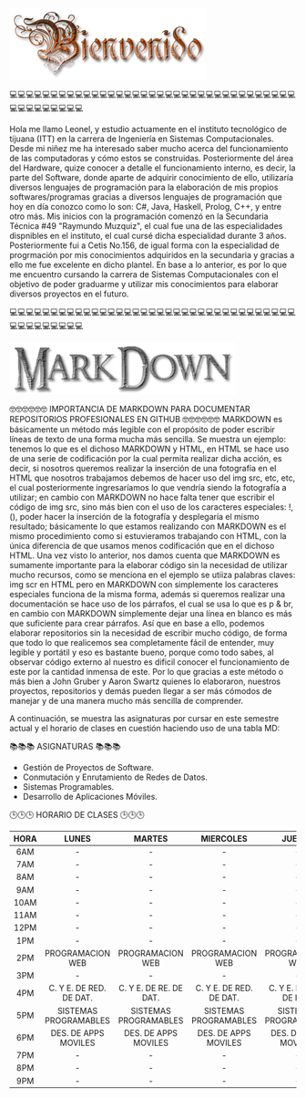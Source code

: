 ![](cooltext418114964546444.png)

💻💻💻💻💻💻💻💻💻💻💻💻💻💻💻💻💻💻💻💻💻💻💻💻💻💻💻💻💻💻💻💻💻💻💻💻💻💻💻💻💻💻💻💻

Hola me llamo Leonel, y estudio actuamente en el instituto tecnológico de tijuana (ITT) en la carrera de Ingeniería en Sistemas Computacionales.
Desde mi niñez me ha interesado saber mucho acerca del funcionamiento de las computadoras y cómo estos se construidas. Posteriormente del área del Hardware, quize conocer a detalle el funcionamiento interno, es decir, la parte del Software, donde aparte de adquirir conocimiento de ello, utilizaría diversos lenguajes de programación para la elaboración de mis propios softwares/programas gracias a diversos lenguajes de programación que hoy en día conozco como lo son: C#, Java, Haskell, Prolog, C++, y entre otro más. Mis inicios con la programación comenzó en la Secundaria Técnica #49 "Raymundo Muzquiz", el cual fue una de las especialidades dispnibles en el instituto, el cual cursé dicha especialidad durante 3 años. Posteriormente fui a Cetis No.156, de igual forma con la especialidad de progrmación por mis conocimientos adquiridos en la secundaria y gracias a ello me fue excelente en dicho plantel. En base a lo anterior, es por lo que me encuentro cursando la carrera de Sistemas Computacionales con el objetivo de poder graduarme y utilizar mis conocimientos para elaborar diversos proyectos en el futuro.

💻💻💻💻💻💻💻💻💻💻💻💻💻💻💻💻💻💻💻💻💻💻💻💻💻💻💻💻💻💻💻💻💻💻💻💻💻💻💻💻💻💻💻💻
<!--
**LeonelCa1deron/LeonelCa1deron** is a ✨ _special_ ✨ repository because its `README.md` (this file) appears on your GitHub profile.

Here are some ideas to get you started:

- 🔭 I’m currently working on ...
- 🌱 I’m currently learning ...
- 👯 I’m looking to collaborate on ...
- 🤔 I’m looking for help with ...
- 💬 Ask me about ...
- 📫 How to reach me: ...
- 😄 Pronouns: ...
- ⚡ Fun fact: ...
-->

![](cooltext418115235625696.png)

🤓🤓🤓🤓🤓🤓 IMPORTANCIA DE MARKDOWN PARA DOCUMENTAR REPOSITORIOS PROFESIONALES EN GITHUB 🤓🤓🤓🤓🤓🤓
MARKDOWN es básicamente un método más legible con el propósito de poder escribir líneas de texto de una forma mucha más sencilla. Se muestra un ejemplo: tenemos lo que es el dichoso MARKDOWN y HTML, en HTML se hace uso de una serie de codificación por la cual permita realizar dicha acción, es decir, si nosotros queremos realizar la inserción de una fotografía en el HTML que nosotros trabajamos debemos de hacer uso del img src, etc, etc, el cual posteriormente ingresaríamos lo que vendría siendo la fotografía a utilizar; en cambio con MARKDOWN no hace falta tener que escribir el código de img src, sino más bien con el uso de los caracteres especiales: !, (), poder hacer la inserción de la fotografía y desplegaría el mismo resultado; básicamente lo que estamos realizando con MARKDOWN es el mismo procedimiento como si estuvieramos trabajando con HTML, con la única diferencia de que usamos menos codificación que en el dichoso HTML. Una vez visto lo anterior, nos damos cuenta que MARKDOWN es sumamente importante para la elaborar código sin la necesidad de utilizar mucho recursos, como se menciona en el ejemplo se utiiza palabras claves: img scr en HTML pero en MARKDOWN con simplemente los caracteres especiales funciona de la misma forma, además si queremos realizar una documentación se hace uso de los párrafos, el cual se usa lo que es p & br, en cambio con MARKDOWN simplemente dejar una línea en blanco es más que suficiente para crear párrafos. Así que en base a ello, podemos elaborar repositorios sin la necesidad de escribir mucho código, de forma que todo lo que realicemos sea completamente fácil de entender, muy legible y portátil y eso es bastante bueno, porque como todo sabes, al observar código externo al nuestro es dificil conocer el funcionamiento de este por la cantidad inmensa de este. Por lo que gracias a este método o más bien a John Gruber y Aaron Swartz quienes lo elaboraron, nuestros proyectos, repositorios y demás pueden llegar a ser más cómodos de manejar y de una manera mucho más sencilla de comprender.

A continuación, se muestra las asignaturas por cursar en este semestre actual y el horario de clases en cuestión haciendo uso de una tabla MD:

📚📚📚 ASIGNATURAS 📚📚📚
* Gestión de Proyectos de Software.
* Conmutación y Enrutamiento de Redes de Datos.
* Sistemas Programables.
* Desarrollo de Aplicaciones Móviles.


🕒🕒🕒 HORARIO DE CLASES 🕒🕒🕒

| HORA 	|           LUNES           	|           MARTES          	|         MIERCOLES         	|           JUEVES          	|           VIERNES          	|
|:----:	|:-------------------------:	|:-------------------------:	|:-------------------------:	|:-------------------------:	|:--------------------------:	|
|  6AM 	|             -             	|             -             	|             -             	|             -             	|              -             	|
|  7AM 	|             -             	|             -             	|             -             	|             -             	|              -             	|
|  8AM 	|             -             	|             -             	|             -             	|             -             	|              -             	|
|  9AM 	|             -             	|             -             	|             -             	|             -             	|              -             	|
| 10AM 	|             -             	|             -             	|             -             	|             -             	|              -             	|
| 11AM 	|             -             	|             -             	|             -             	|             -             	|              -             	|
| 12PM 	|             -             	|             -             	|             -             	|             -             	|              -             	|
|  1PM 	|             -             	|             -             	|             -             	|             -             	|              -             	|
|  2PM 	|      PROGRAMACION WEB    	  |      PROGRAMACION WEB 	    |      PROGRAMACION WEB 	    |      PROGRAMACION WEB 	    |       PROGRAMACION WEB 	    |
|  3PM 	|             -             	|             -             	|             -             	|             -             	|                           	|
|  4PM 	|  C. Y E. DE RED. DE DAT.  	|   C. Y E. DE RE. DE DAT.  	|  C. Y E. DE RED. DE DAT.  	|  C. Y E. DE RED. DE DAT.  	|   C. Y E. DE RED. DE DAT.  	|
|  5PM 	|   SISTEMAS PROGRAMABLES   	|   SISTEMAS PROGRAMABLES   	|   SISTEMAS PROGRAMABLES   	|   SISTEMAS PROGRAMABLES   	|    SISTEMAS PROGRAMABLES   	|
|  6PM 	|   DES. DE  APPS MOVILES   	|   DES. DE  APPS MOVILES   	|   DES. DE  APPS MOVILES   	|   DES. DE  APPS MOVILES   	|    DES DE  APPS MOVILES    	|
|  7PM 	|             -             	|             -             	|             -             	|             -             	|              -             	|
|  8PM 	|             -             	|             -             	|             -             	|             -             	|              -             	|
|  9PM 	|             -             	|             -             	|             -             	|             -             	|              -             	|

